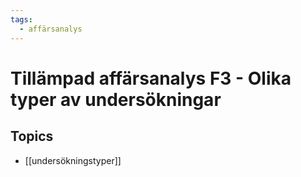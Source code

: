 ```yaml
---
tags:
  - affärsanalys
---
```

# Tillämpad affärsanalys F3 - Olika typer av undersökningar

## Topics
- [[undersökningstyper]]